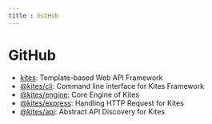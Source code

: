 ```yaml
---
title : GitHub
---
```


# GitHub

<div markdown="1" class="big-list">

* [kites](https://github.com/vunb/kites): Template-based Web API Framework
* [@kites/cli](https://github.com/vunb/kites-cli): Command line interface for Kites Framework
* [@kites/engine](https://github.com/vunb/kites-engine): Core Engine of Kites
* [@kites/express](https://github.com/vunb/kites-express): Handling HTTP Request for Kites
* [@kites/api](https://github.com/vunb/kites-api): Abstract API Discovery for Kites

</div>